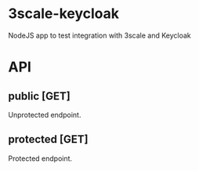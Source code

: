 # 3scale-keycloak
NodeJS app to test integration with 3scale and Keycloak

# API

## public [GET]

Unprotected endpoint.


## protected [GET]
Protected endpoint.

